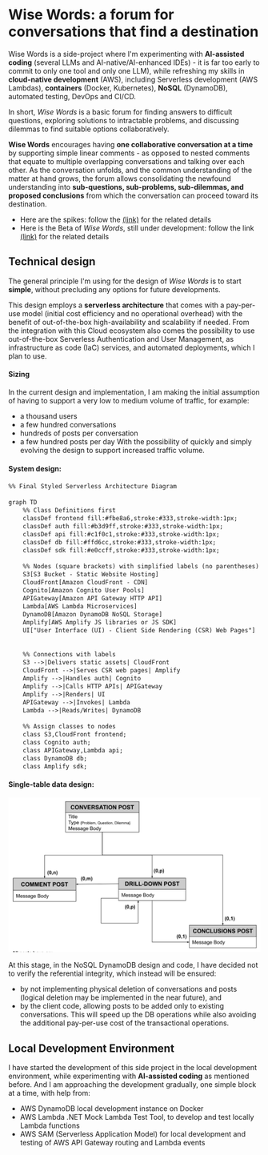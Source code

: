 # Wise Words: a forum for conversations that find a destination

Wise Words is a side-project where I'm experimenting with **AI-assisted coding** (several LLMs and AI-native/AI-enhanced IDEs) -  it is far too early to commit to only one tool and only one LLM), while refreshing my skills in **cloud-native development** (AWS), including Serverless development (AWS Lambdas), **containers** (Docker, Kubernetes), **NoSQL** (DynamoDB), automated testing, DevOps and CI/CD.

In short, *Wise Words* is a basic forum for finding answers to difficult questions, exploring solutions to intractable problems, and discussing dilemmas to find suitable options collaboratively.

**Wise Words** encourages having **one collaborative conversation at a time** by supporting simple linear comments - as opposed to nested comments that equate to multiple overlapping conversations and talking over each other.
As the conversation unfolds, and the common understanding of the matter at hand grows, the forum allows consolidating the newfound understanding into **sub-questions, sub-problems, sub-dilemmas, and proposed conclusions** from which the conversation can proceed toward its destination. 

- Here are the spikes: follow the [(link)](Spikes/readme.md) for the related details
- Here is the Beta of *Wise Words*, still under development: follow the link [(link)](relative/path/to/readme.md) for the related details

## Technical design

The general principle I'm using for the design of *Wise Words* is to start **simple**, without precluding any options for future developments.

This design employs a **serverless architecture** that comes with a pay-per-use model (initial cost efficiency and no operational overhead) with the benefit of out-of-the-box high-availability and scalability if needed.
From the integration with this Cloud ecosystem also comes the possibility to use out-of-the-box Serverless Authentication and User Management, as infrastructure as code (IaC) services, and automated deployments, which I plan to use.

#### Sizing
In the current design and implementation, I am making the initial assumption of having to support a very low to medium volume of traffic, for example: 
- a thousand users 
- a few hundred conversations 
- hundreds of posts per conversation 
- a few hundred posts per day 
With the possibility of quickly and simply evolving the design to support increased traffic volume.

#### System design:

```mermaid
%% Final Styled Serverless Architecture Diagram

graph TD
    %% Class Definitions first
    classDef frontend fill:#fbe8a6,stroke:#333,stroke-width:1px;
    classDef auth fill:#b3d9ff,stroke:#333,stroke-width:1px;
    classDef api fill:#c1f0c1,stroke:#333,stroke-width:1px;
    classDef db fill:#ffd6cc,stroke:#333,stroke-width:1px;
    classDef sdk fill:#e0ccff,stroke:#333,stroke-width:1px;

    %% Nodes (square brackets) with simplified labels (no parentheses)
    S3[S3 Bucket - Static Website Hosting]
    CloudFront[Amazon CloudFront - CDN]
    Cognito[Amazon Cognito User Pools]
    APIGateway[Amazon API Gateway HTTP API]
    Lambda[AWS Lambda Microservices]
    DynamoDB[Amazon DynamoDB NoSQL Storage]
    Amplify[AWS Amplify JS libraries or JS SDK]
    UI["User Interface (UI) - Client Side Rendering (CSR) Web Pages"]
    

    %% Connections with labels
    S3 -->|Delivers static assets| CloudFront
    CloudFront -->|Serves CSR web pages| Amplify
    Amplify -->|Handles auth| Cognito
    Amplify -->|Calls HTTP APIs| APIGateway
    Amplify -->|Renders| UI
    APIGateway -->|Invokes| Lambda
    Lambda -->|Reads/Writes| DynamoDB

    %% Assign classes to nodes
    class S3,CloudFront frontend;
    class Cognito auth;
    class APIGateway,Lambda api;
    class DynamoDB db;
    class Amplify sdk;

```

#### Single-table data design:

![Figure 1: Wise Words Single Table](Readme-DbSchema.png)


At this stage, in the NoSQL DynamoDB design and code, I have decided not to verify the referential integrity, which instead will be ensured:
- by not implementing physical deletion of conversations and posts (logical deletion may be implemented in the near future), and 
- by the client code, allowing posts to be added only to existing conversations.
This will speed up the DB operations while also avoiding the additional pay-per-use cost of the transactional operations.



## Local Development Environment

I have started the development of this side project in the local development environment, while experimenting with **AI-assisted coding** as mentioned before. And I am approaching the development gradually, one simple block at a time, with help from:
- AWS DynamoDB local development instance on Docker
- AWS Lambda .NET Mock Lambda Test Tool, to develop and test locally Lambda functions
- AWS SAM (Serverless Application Model) for local development and testing of AWS API Gateway routing and Lambda events
